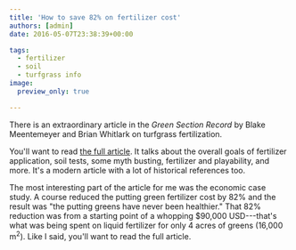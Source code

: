 ```yaml
---
title: 'How to save 82% on fertilizer cost'
authors: [admin]
date: 2016-05-07T23:38:39+00:00

tags:
  - fertilizer
  - soil
  - turfgrass info
image:
  preview_only: true

---
```


There is an extraordinary article in the *Green Section Record* by Blake Meentemeyer and Brian Whitlark on turfgrass fertilization. 

You'll want to read [the full article](https://gsrpdf.lib.msu.edu/?file=/article/meentemeyer-whitlark-turfgrass-5-6-16.pdf). It talks about the overall goals of fertilizer application, soil tests, some myth busting, fertilizer and playability, and more. It's a modern article with a lot of historical references too.

The most interesting part of the article for me was the economic case study. A course reduced the putting green fertilizer cost by 82% and the result was "the putting greens have never been healthier." That 82% reduction was from a starting point of a whopping $90,000 USD---that's what was being spent on liquid fertilizer for only 4 acres of greens (16,000 m<sup>2</sup>). Like I said, you'll want to read the full article.
